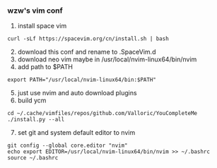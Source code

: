 ### wzw's vim conf

1. install space vim
```
curl -sLf https://spacevim.org/cn/install.sh | bash
```
2. download this conf and rename to .SpaceVim.d
3. download neo vim 
    maybe in /usr/local/nvim-linux64/bin/nvim
4. add path to $PATH
```
export PATH="/usr/local/nvim-linux64/bin:$PATH"
```
5. just use nvim and auto download plugins
6. build ycm
```
cd ~/.cache/vimfiles/repos/github.com/Valloric/YouCompleteMe
./install.py --all
```
7. set git and system  default editor to nvim
```
git config --global core.editor "nvim"
echo export EDITOR=/usr/local/nvim-linux64/bin/nvim >> ~/.bashrc
source ~/.bashrc
```

